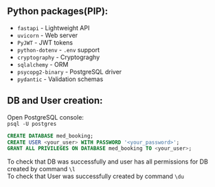 ## Python packages(PIP):
- `fastapi` - Lightweight API
- `uvicorn` - Web server
- `PyJWT` - JWT tokens
- `python-dotenv` - `.env` support
- `cryptography` - Cryptograghy
- `sqlalchemy` - ORM
- `psycopg2-binary` - PostgreSQL driver
- `pydantic` - Validation schemas

## DB and User creation:
Open PostgreSQL console: \
`psql -U postgres`

```sql
CREATE DATABASE med_booking;
CREATE USER <your_user> WITH PASSWORD '<your_password>';
GRANT ALL PRIVILEGES ON DATABASE med_booking TO <your_user>;
```
To check that DB was successfully and user has all permissions for DB created by command `\l` \
To check that User was successfully created by command `\du`
